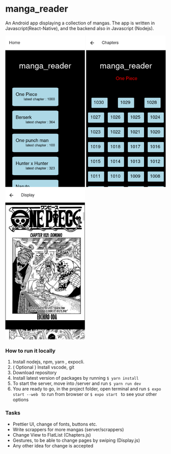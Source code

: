 # manga_reader 
An Android app displaying a collection of mangas. The app is written in Javascript(React-Native), and the backend also in Javascript (Nodejs).

<p float="left">
    <img src="/Screenshots/manga_reader Home.png" alt="screenshot1" width="250"/>
    <img src="/Screenshots/manga_reader Chapters.png" alt="screenshot2" width="250"/>
    <img src="/Screenshots/manga_reader Display.png" alt="screenshot3" width="250"/>
</p>

### How to run it locally

1. Install nodejs, npm, yarn , expocli.
2. ( Optional ) Install vscode, git 
3. Download repository
4. Install latest version of packages by running
```$ yarn install ``` 
4. To start the server, move into /server and run
```$ yarn run dev ``` 
4. You are ready to go, in the project folder, open terminal and run 
```$ expo start --web ``` to run from browser or
```$ expo start ``` to see your other options



### Tasks
* Prettier UI, change of fonts, buttons etc.
* Write scrappers for more mangas (server/scrappers)
* Change View to FlatList (Chapters.js)
* Gestures, to be able to change pages by swiping (Display.js)
* Any other idea for change is accepted 
